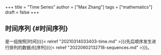 +++
title = "Time Series"
author = ["Max Zhang"]
tags = ["mathematics"]
draft = false
+++

## 时间序列 {#时间序列}

是一组按照[时间]({{< relref "20210314033403-time.md" >}})先后顺序发生进行排列的数据点[序列]({{< relref "20220602132718-sequences.md" >}})。
